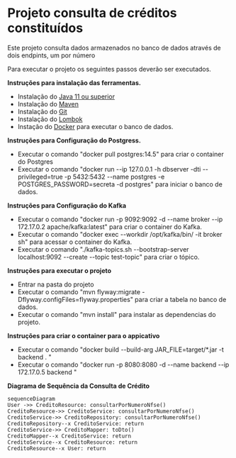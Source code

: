 # Projeto consulta de créditos constituídos

Este projeto consulta dados armazenados no banco de dados através de dois endpints, um por número 

Para executar o projeto os seguintes passos deverão ser executados.

**Instruções para instalação das ferramentas.** 
 - Instalação do [Java 11 ou superior](https://www.oracle.com/java/technologies/javase/jdk11-archive-downloads.html) 
 - Instalação do [Maven](https://maven.apache.org/download.cgi) 
 - Instalação do [Git](https://git-scm.com/downloads) 
 - Instalação do [Lombok](https://projectlombok.org/download) 
 - Instação do [Docker](https://docs.docker.com/engine/install/) para executar o banco de dados.

**Instruções para Configuração do Postgress.**
 -  Executar o comando "docker pull postgres:14.5" para criar o container do Postgres 
 -  Executar o comando "docker run  --ip  127.0.0.1  -h dbserver  -dti  --privileged=true  -p 5432:5432 --name postgres -e POSTGRES_PASSWORD=secreta -d postgres" para iniciar o banco de dados.
 
**Instruções para Configuração do Kafka** 
 -  Executar o comando "docker run -p 9092:9092 -d --name broker --ip 172.17.0.2 apache/kafka:latest" para criar o container do Kafka.
 -  Executar o comando "docker exec --workdir /opt/kafka/bin/ -it broker sh" para acessar o container do Kafka.
 -  Executar o comando "./kafka-topics.sh --bootstrap-server localhost:9092 --create --topic test-topic" para criar o tópico.
 
 
 
**Instruções para executar o projeto**
 - Entrar na pasta do projeto 
 - Executar o comando "mvn flyway:migrate -Dflyway.configFiles=flyway.properties" para criar a tabela no banco de dados.
 - Executar o comando "mvn install" para instalar as dependencias do projeto.
 
 
 
 
**Instruções para criar o container para o appicativo** 

 
 - Executar o comando "docker build --build-arg JAR_FILE=target/\*.jar -t backend . "
 - Executar o comando "docker run -p 8080:8080 -d --name backend --ip 172.17.0.5  backend "
 

**Diagrama de Sequência da  Consulta de Crédito**

 ```mermaid
sequenceDiagram
User ->> CreditoResource: consultarPorNumeroNfse()
CreditoResource->> CreditoService: consultarPorNumeroNfse()
CreditoService->> CreditoRepository: consultarPorNumeroNfse()
CreditoRepository--x CreditoService: return
CreditoService->> CreditoMapper: toDto()
CreditoMapper--x CreditoService: return
CreditoService--x CreditoResource: return
CreditoResource--x User: return
